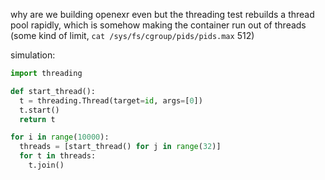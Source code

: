 why are we building openexr even
but the threading test rebuilds a thread pool rapidly, which is somehow making the container run out of threads
(some kind of limit, `cat /sys/fs/cgroup/pids/pids.max` 512)

simulation:

```py
import threading

def start_thread():
  t = threading.Thread(target=id, args=[0])
  t.start()
  return t

for i in range(10000):
  threads = [start_thread() for j in range(32)]
  for t in threads:
    t.join()
```
